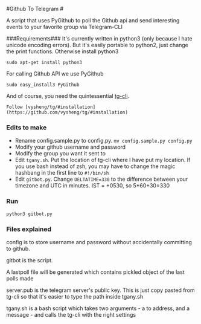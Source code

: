 #Github To Telegram #

A script that uses PyGithub to poll the Github api and send interesting events to your favorite group via Telegram-CLI

###Requirements###
It's currently written in python3 (only because I hate unicode encoding errors). But it's easily portable to python2, just change the print functions. Otherwise install python3

    sudo apt-get install python3

For calling Github API we use PyGithub

	sudo easy_install3 PyGithub

And of course, you need the quintessential [tg-cli](https://github.com/vysheng/tg). 

    Follow [vysheng/tg/#installation](https://github.com/vysheng/tg/#installation)

### Edits to make ###

* Rename config.sample.py to config.py. `mv config.sample.py config.py`
* Modify your github username and password
* Modify the group you want it sent to
* Edit `tgany.sh`. Put the location of tg-cli where I have put my location. If you use bash instead of zsh, you may have to change the magic hashbang in the first line to `#!/bin/sh` 
* Edit `gitbot.py`. Change `DELTATIME=330` to the difference between your timezone and UTC in minutes. IST = +0530, so 5*60+30=330

### Run ###

    python3 gitbot.py


### Files explained ###
config is to store username and password without accidentally committing to github.

gitbot is the script.

A lastpoll file will be generated which contains pickled object of the last polls made

server.pub is the telegram server's public key. This is just copy pasted from tg-cli so that it's easier to type the path inside tgany.sh

tgany.sh is a bash script which takes two arguments - a to address, and a message - and calls the tg-cli with the right settings  
